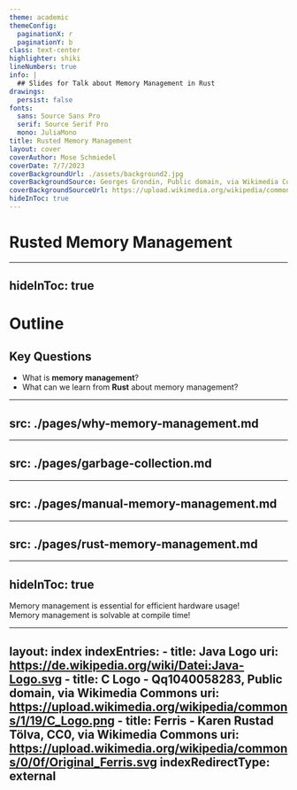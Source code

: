 ```yaml
---
theme: academic
themeConfig:
  paginationX: r
  paginationY: b
class: text-center
highlighter: shiki
lineNumbers: true
info: |
  ## Slides for Talk about Memory Management in Rust
drawings:
  persist: false
fonts:
  sans: Source Sans Pro
  serif: Source Serif Pro
  mono: JuliaMono
title: Rusted Memory Management
layout: cover
coverAuthor: Mose Schmiedel
coverDate: 7/7/2023
coverBackgroundUrl: ./assets/background2.jpg
coverBackgroundSource: Georges Grondin, Public domain, via Wikimedia Commons
coverBackgroundSourceUrl: https://upload.wikimedia.org/wikipedia/commons/2/26/Rusty_wall.jpg
hideInToc: true
---
```


# Rusted Memory Management

<!--
- thank you for joining my presentation about `Rusted Memory Management`
- please save your questions for the end
- slide number are in bottom right corner ->
    may be used for reference when asking a question
-->

---
hideInToc: true
---

# Outline

<Toc />

<div class="mt-10">

## Key Questions
- What is **memory management**?
- What can we learn from **Rust** about memory management?
</div>

---
src: ./pages/why-memory-management.md
---

---
src: ./pages/garbage-collection.md
---

---
src: ./pages/manual-memory-management.md
---

---
src: ./pages/rust-memory-management.md
---

---
hideInToc: true
---

<div class="flex flex-column w-full h-full items-center justify-around">
<div class="text-3xl text-center font-bold">
    <div v-click class="mt-8">
    Memory management is essential for efficient hardware usage!
    </div>
    <div v-click class="mt-8">
    Memory management is solvable at compile time!
    </div>
</div>
</div>

<!--
1. What is **memory management**?<br>
2. Every computer system with a limited amount of memory needs to manage
    this memory, so that it knows when specific parts of the memory may
    be reused.
3. What can we learn from **Rust** about memory management?<br>
4. By following some simple software design rules we can enable
    the compiler to solve memory management for us!
-->

---
layout: index
indexEntries:
    -
        title: Java Logo
        uri: https://de.wikipedia.org/wiki/Datei:Java-Logo.svg
    -
        title: C Logo - Qq1040058283, Public domain, via Wikimedia Commons
        uri: https://upload.wikimedia.org/wikipedia/commons/1/19/C_Logo.png
    -
        title: Ferris - Karen Rustad Tölva, CC0, via Wikimedia Commons
        uri: https://upload.wikimedia.org/wikipedia/commons/0/0f/Original_Ferris.svg
indexRedirectType: external
---
